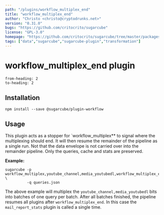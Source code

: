 ```yaml
---
path: "/plugins/workflow_multiplex_end"
title: "workflow_multiplex_end"
author: "Christo <christo@cryptodrunks.net>"
version: "0.31.0"
bugs: "https://github.com/critocrito/sugarcube"
license: "GPL-3.0"
homepage: "https://github.com/critocrito/sugarcube/tree/master/packages/plugin-workflow#readme"
tags: ["data","sugarcube","sugarcube-plugin","transformation"]
---
```

# workflow_multiplex_end plugin

```toc
from-heading: 2
to-heading: 2
```

## Installation

```shell
npm install --save @sugarcube/plugin-workflow
```


## Usage

This plugin acts as a stopper for \`workflow_multiplex\*\* to signal where the multiplexing should end. It will then resume the remainder of the pipeline as a single run. Not that the data envelope is not carried over into the remainder pipeline. Only the queries, cache and stats are preserved.

**Example:**

```shell
sugarcube -p workflow_multiplex,youtube_channel,media_youtubedl,workflow_multiplex_end,mail_report_stats \
          -q queries.json
```

The above example will multiplex the `youtube_channel,media_youtubedl` bits into batches of one query per batch. After all batches finished, the pipeline resumes all plugins after `workflow_multiplex_end`. In this case the `mail_report_stats` plugin is called a single time.
